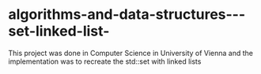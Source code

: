# algorithms-and-data-structures---set-linked-list-
This project was done in Computer Science in University of Vienna and the implementation was to recreate the std::set with linked lists
